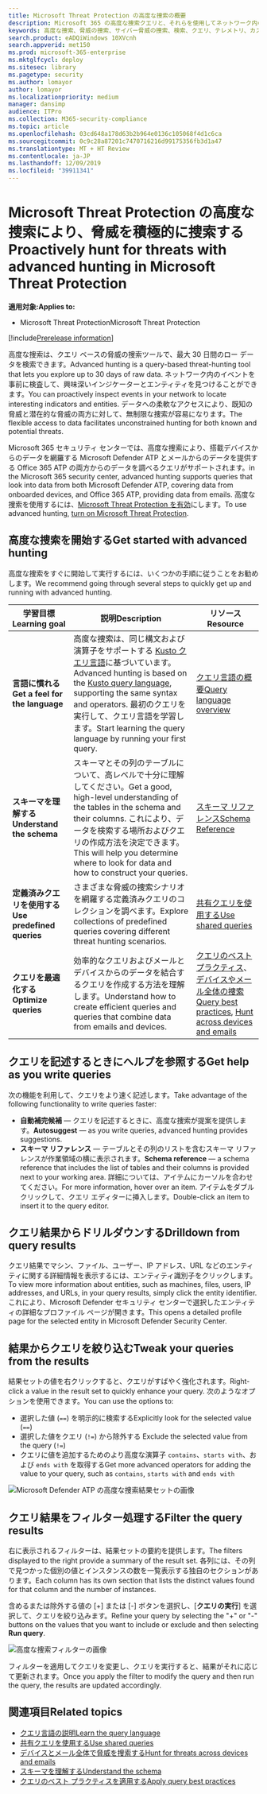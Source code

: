 ```yaml
---
title: Microsoft Threat Protection の高度な捜索の概要
description: Microsoft 365 の高度な捜索クエリと、それらを使用してネットワーク内の脅威と弱点を積極的に発見する方法について学習する
keywords: 高度な捜索、脅威の捜索、サイバー脅威の捜索、検索、クエリ、テレメトリ、カスタム検出、スキーマ、kusto、Microsoft 365, Microsoft Threat Protection
search.product: eADQiWindows 10XVcnh
search.appverid: met150
ms.prod: microsoft-365-enterprise
ms.mktglfcycl: deploy
ms.sitesec: library
ms.pagetype: security
ms.author: lomayor
author: lomayor
ms.localizationpriority: medium
manager: dansimp
audience: ITPro
ms.collection: M365-security-compliance
ms.topic: article
ms.openlocfilehash: 03cd648a178d63b2b964e0136c105068f4d1c6ca
ms.sourcegitcommit: 0c9c28a87201c7470716216d99175356fb3d1a47
ms.translationtype: MT + HT Review
ms.contentlocale: ja-JP
ms.lasthandoff: 12/09/2019
ms.locfileid: "39911341"
---
```

# <a name="proactively-hunt-for-threats-with-advanced-hunting-in-microsoft-threat-protection"></a><span data-ttu-id="ea3a5-104">Microsoft Threat Protection の高度な捜索により、脅威を積極的に捜索する</span><span class="sxs-lookup"><span data-stu-id="ea3a5-104">Proactively hunt for threats with advanced hunting in Microsoft Threat Protection</span></span>

<span data-ttu-id="ea3a5-105">**適用対象:**</span><span class="sxs-lookup"><span data-stu-id="ea3a5-105">**Applies to:**</span></span>
- <span data-ttu-id="ea3a5-106">Microsoft Threat Protection</span><span class="sxs-lookup"><span data-stu-id="ea3a5-106">Microsoft Threat Protection</span></span>

[!include[Prerelease information](prerelease.md)]

<span data-ttu-id="ea3a5-107">高度な捜索は、クエリ ベースの脅威の捜索ツールで、最大 30 日間のロー データを検索できます。</span><span class="sxs-lookup"><span data-stu-id="ea3a5-107">Advanced hunting is a query-based threat-hunting tool that lets you explore up to 30 days of raw data.</span></span> <span data-ttu-id="ea3a5-108">ネットワーク内のイベントを事前に検査して、興味深いインジケーターとエンティティを見つけることができます。</span><span class="sxs-lookup"><span data-stu-id="ea3a5-108">You can proactively inspect events in your network to locate interesting indicators and entities.</span></span> <span data-ttu-id="ea3a5-109">データへの柔軟なアクセスにより、既知の脅威と潜在的な脅威の両方に対して、無制限な捜索が容易になります。</span><span class="sxs-lookup"><span data-stu-id="ea3a5-109">The flexible access to data facilitates unconstrained hunting for both known and potential threats.</span></span>

<span data-ttu-id="ea3a5-110">Microsoft 365 セキュリティ センターでは、高度な捜索により、搭載デバイスからのデータを網羅する Microsoft Defender ATP とメールからのデータを提供する Office 365 ATP の両方からのデータを調べるクエリがサポートされます。</span><span class="sxs-lookup"><span data-stu-id="ea3a5-110">in the Microsoft 365 security center, advanced hunting supports queries that look into data from both Microsoft Defender ATP, covering data from onboarded devices, and Office 365 ATP, providing data from emails.</span></span> <span data-ttu-id="ea3a5-111">高度な捜索を使用するには、[Microsoft Threat Protection を有効](mtp-enable.md)にします。</span><span class="sxs-lookup"><span data-stu-id="ea3a5-111">To use advanced hunting, [turn on Microsoft Threat Protection](mtp-enable.md).</span></span>

## <a name="get-started-with-advanced-hunting"></a><span data-ttu-id="ea3a5-112">高度な捜索を開始する</span><span class="sxs-lookup"><span data-stu-id="ea3a5-112">Get started with advanced hunting</span></span>

<span data-ttu-id="ea3a5-113">高度な捜索をすぐに開始して実行するには、いくつかの手順に従うことをお勧めします。</span><span class="sxs-lookup"><span data-stu-id="ea3a5-113">We recommend going through several steps to quickly get up and running with advanced hunting.</span></span>

| <span data-ttu-id="ea3a5-114">学習目標</span><span class="sxs-lookup"><span data-stu-id="ea3a5-114">Learning goal</span></span> | <span data-ttu-id="ea3a5-115">説明</span><span class="sxs-lookup"><span data-stu-id="ea3a5-115">Description</span></span> | <span data-ttu-id="ea3a5-116">リソース</span><span class="sxs-lookup"><span data-stu-id="ea3a5-116">Resource</span></span> |
|--|--|--|
| <span data-ttu-id="ea3a5-117">**言語に慣れる**</span><span class="sxs-lookup"><span data-stu-id="ea3a5-117">**Get a feel for the language**</span></span> | <span data-ttu-id="ea3a5-118">高度な捜索は、同じ構文および演算子をサポートする [Kusto クエリ言語](https://docs.microsoft.com/azure/kusto/query/)に基づいています。</span><span class="sxs-lookup"><span data-stu-id="ea3a5-118">Advanced hunting is based on the [Kusto query language](https://docs.microsoft.com/azure/kusto/query/), supporting the same syntax and operators.</span></span> <span data-ttu-id="ea3a5-119">最初のクエリを実行して、クエリ言語を学習します。</span><span class="sxs-lookup"><span data-stu-id="ea3a5-119">Start learning the query language by running your first query.</span></span> | [<span data-ttu-id="ea3a5-120">クエリ言語の概要</span><span class="sxs-lookup"><span data-stu-id="ea3a5-120">Query language overview</span></span>](advanced-hunting-query-language.md) |
| <span data-ttu-id="ea3a5-121">**スキーマを理解する**</span><span class="sxs-lookup"><span data-stu-id="ea3a5-121">**Understand the schema**</span></span> | <span data-ttu-id="ea3a5-122">スキーマとその列のテーブルについて、高レベルで十分に理解してください。</span><span class="sxs-lookup"><span data-stu-id="ea3a5-122">Get a good, high-level understanding of the tables in the schema and their columns.</span></span> <span data-ttu-id="ea3a5-123">これにより、データを検索する場所およびクエリの作成方法を決定できます。</span><span class="sxs-lookup"><span data-stu-id="ea3a5-123">This will help you determine where to look for data and how to construct your queries.</span></span> | [<span data-ttu-id="ea3a5-124">スキーマ リファレンス</span><span class="sxs-lookup"><span data-stu-id="ea3a5-124">Schema Reference</span></span>](advanced-hunting-schema-tables.md) |
| <span data-ttu-id="ea3a5-125">**定義済みクエリを使用する**</span><span class="sxs-lookup"><span data-stu-id="ea3a5-125">**Use predefined queries**</span></span> | <span data-ttu-id="ea3a5-126">さまざまな脅威の捜索シナリオを網羅する定義済みクエリのコレクションを調べます。</span><span class="sxs-lookup"><span data-stu-id="ea3a5-126">Explore collections of predefined queries covering different threat hunting scenarios.</span></span> | [<span data-ttu-id="ea3a5-127">共有クエリを使用する</span><span class="sxs-lookup"><span data-stu-id="ea3a5-127">Use shared queries</span></span>](advanced-hunting-shared-queries.md)
| <span data-ttu-id="ea3a5-128">**クエリを最適化する**</span><span class="sxs-lookup"><span data-stu-id="ea3a5-128">**Optimize queries**</span></span> | <span data-ttu-id="ea3a5-129">効率的なクエリおよびメールとデバイスからのデータを結合するクエリを作成する方法を理解します。</span><span class="sxs-lookup"><span data-stu-id="ea3a5-129">Understand how to create efficient queries and queries that combine data from emails and devices.</span></span> | <span data-ttu-id="ea3a5-130">[クエリのベストプラクティス](advanced-hunting-shared-queries.md)、[デバイスやメール全体の捜索](advanced-hunting-best-practices.md)</span><span class="sxs-lookup"><span data-stu-id="ea3a5-130">[Query best practices](advanced-hunting-shared-queries.md), [Hunt across devices and emails](advanced-hunting-best-practices.md)</span></span>

## <a name="get-help-as-you-write-queries"></a><span data-ttu-id="ea3a5-131">クエリを記述するときにヘルプを参照する</span><span class="sxs-lookup"><span data-stu-id="ea3a5-131">Get help as you write queries</span></span>
<span data-ttu-id="ea3a5-132">次の機能を利用して、クエリをより速く記述します。</span><span class="sxs-lookup"><span data-stu-id="ea3a5-132">Take advantage of the following functionality to write queries faster:</span></span>
- <span data-ttu-id="ea3a5-133">**自動補完候補** — クエリを記述するときに、高度な捜索が提案を提供します。</span><span class="sxs-lookup"><span data-stu-id="ea3a5-133">**Autosuggest** — as you write queries, advanced hunting provides suggestions.</span></span> 
- <span data-ttu-id="ea3a5-134">**スキーマ リファレンス** — テーブルとその列のリストを含むスキーマ リファレンスが作業領域の横に表示されます。</span><span class="sxs-lookup"><span data-stu-id="ea3a5-134">**Schema reference** — a schema reference that includes the list of tables and their columns is provided next to your working area.</span></span> <span data-ttu-id="ea3a5-135">詳細については、アイテムにカーソルを合わせてください。</span><span class="sxs-lookup"><span data-stu-id="ea3a5-135">For more information, hover over an item.</span></span> <span data-ttu-id="ea3a5-136">アイテムをダブルクリックして、クエリ エディターに挿入します。</span><span class="sxs-lookup"><span data-stu-id="ea3a5-136">Double-click an item to insert it to the query editor.</span></span>

## <a name="drilldown-from-query-results"></a><span data-ttu-id="ea3a5-137">クエリ結果からドリルダウンする</span><span class="sxs-lookup"><span data-stu-id="ea3a5-137">Drilldown from query results</span></span>
<span data-ttu-id="ea3a5-138">クエリ結果でマシン、ファイル、ユーザー、IP アドレス、URL などのエンティティに関する詳細情報を表示するには、エンティティ識別子をクリックします。</span><span class="sxs-lookup"><span data-stu-id="ea3a5-138">To view more information about entities, such as machines, files, users, IP addresses, and URLs, in your query results, simply click the entity identifier.</span></span> <span data-ttu-id="ea3a5-139">これにより、Microsoft Defender セキュリティ センターで選択したエンティティの詳細なプロファイル ページが開きます。</span><span class="sxs-lookup"><span data-stu-id="ea3a5-139">This opens a detailed profile page for the selected entity in Microsoft Defender Security Center.</span></span>

## <a name="tweak-your-queries-from-the-results"></a><span data-ttu-id="ea3a5-140">結果からクエリを絞り込む</span><span class="sxs-lookup"><span data-stu-id="ea3a5-140">Tweak your queries from the results</span></span>
<span data-ttu-id="ea3a5-141">結果セットの値を右クリックすると、クエリがすばやく強化されます。</span><span class="sxs-lookup"><span data-stu-id="ea3a5-141">Right-click a value in the result set to quickly enhance your query.</span></span> <span data-ttu-id="ea3a5-142">次のようなオプションを使用できます。</span><span class="sxs-lookup"><span data-stu-id="ea3a5-142">You can use the options to:</span></span>

- <span data-ttu-id="ea3a5-143">選択した値 (`==`) を明示的に検索する</span><span class="sxs-lookup"><span data-stu-id="ea3a5-143">Explicitly look for the selected value (`==`)</span></span>
- <span data-ttu-id="ea3a5-144">選択した値をクエリ (`!=`) から除外する </span><span class="sxs-lookup"><span data-stu-id="ea3a5-144">Exclude the selected value from the query (`!=`)</span></span>
- <span data-ttu-id="ea3a5-145">クエリに値を追加するためのより高度な演算子 `contains`、`starts with`、および `ends with` を取得する</span><span class="sxs-lookup"><span data-stu-id="ea3a5-145">Get more advanced operators for adding the value to your query, such as `contains`, `starts with` and `ends with`</span></span> 

![Microsoft Defender ATP の高度な捜索結果セットの画像](../images/advanced-hunting-results-filter.png)

## <a name="filter-the-query-results"></a><span data-ttu-id="ea3a5-147">クエリ結果をフィルター処理する</span><span class="sxs-lookup"><span data-stu-id="ea3a5-147">Filter the query results</span></span>
<span data-ttu-id="ea3a5-148">右に表示されるフィルターは、結果セットの要約を提供します。</span><span class="sxs-lookup"><span data-stu-id="ea3a5-148">The filters displayed to the right provide a summary of the result set.</span></span> <span data-ttu-id="ea3a5-149">各列には、その列で見つかった個別の値とインスタンスの数を一覧表示する独自のセクションがあります。</span><span class="sxs-lookup"><span data-stu-id="ea3a5-149">Each column has its own section that lists the distinct values found for that column and the number of instances.</span></span>

<span data-ttu-id="ea3a5-150">含めるまたは除外する値の [+] または [-] ボタンを選択し、[**クエリの実行**] を選択して、クエリを絞り込みます。</span><span class="sxs-lookup"><span data-stu-id="ea3a5-150">Refine your query by selecting the "+" or "-" buttons on the values that you want to include or exclude and then selecting **Run query**.</span></span>

![高度な捜索フィルターの画像](../images/advanced-hunting-filter.png)

<span data-ttu-id="ea3a5-152">フィルターを適用してクエリを変更し、クエリを実行すると、結果がそれに応じて更新されます。</span><span class="sxs-lookup"><span data-stu-id="ea3a5-152">Once you apply the filter to modify the query and then run the query, the results are updated accordingly.</span></span>

## <a name="related-topics"></a><span data-ttu-id="ea3a5-153">関連項目</span><span class="sxs-lookup"><span data-stu-id="ea3a5-153">Related topics</span></span>
- [<span data-ttu-id="ea3a5-154">クエリ言語の説明</span><span class="sxs-lookup"><span data-stu-id="ea3a5-154">Learn the query language</span></span>](advanced-hunting-query-language.md)
- [<span data-ttu-id="ea3a5-155">共有クエリを使用する</span><span class="sxs-lookup"><span data-stu-id="ea3a5-155">Use shared queries</span></span>](advanced-hunting-shared-queries.md)
- [<span data-ttu-id="ea3a5-156">デバイスとメール全体で脅威を捜索する</span><span class="sxs-lookup"><span data-stu-id="ea3a5-156">Hunt for threats across devices and emails</span></span>](advanced-hunting-query-emails-devices.md)
- [<span data-ttu-id="ea3a5-157">スキーマを理解する</span><span class="sxs-lookup"><span data-stu-id="ea3a5-157">Understand the schema</span></span>](advanced-hunting-schema-tables.md)
- [<span data-ttu-id="ea3a5-158">クエリのベスト プラクティスを適用する</span><span class="sxs-lookup"><span data-stu-id="ea3a5-158">Apply query best practices</span></span>](advanced-hunting-best-practices.md)